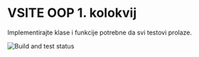 ﻿# VSITE OOP 1. kolokvij

Implementirajte klase i funkcije potrebne da svi testovi prolaze.

![Build and test status](../../actions/workflows/msbuild.yml/badge.svg)

